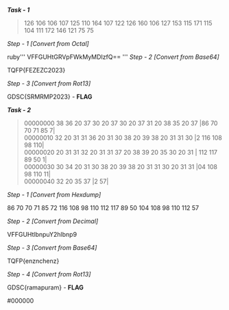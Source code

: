 ***Task - 1*** 

>126 106 106 107 125 110 164 107 122 126 160 106 
>127 153 115 171 115 104 111 172 146 121 75 75

*Step - 1* _[Convert from Octal]_

ruby'''
VFFGUHtGRVpFWkMyMDIzfQ==
'''
*Step - 2* _[Convert from Base64]_

TQFP{FEZEZC2023}

*Step - 3* _[Convert from Rot13]_

GDSC{SRMRMP2023}  - **FLAG**


***Task - 2***

>00000000  38 36 20 37 30 20 37 30 20 37 31 20 38 35 20 37    |86 70 70 71 85 7|  
>00000010  32 20 31 31 36 20 31 30 38 20 39 38 20 31 31 30    |2 116 108 98 110|  
>00000020  20 31 31 32 20 31 31 37 20 38 39 20 35 30 20 31    | 112 117 89 50 1|  
>00000030  30 34 20 31 30 38 20 39 38 20 31 31 30 20 31 31    |04 108 98 110 11|  
>00000040  32 20 35 37                                        |2 57|  

*Step - 1* _[Convert from Hexdump]_

86 70 70 71 85 72 116 108 98 110 112 117 89 50 104 108 98 110 112 57

*Step - 2* _[Convert from Decimal]_

VFFGUHtlbnpuY2hlbnp9

*Step - 3* _[Convert from Base64]_

TQFP{enznchenz}

*Step - 4* _[Convert from Rot13]_

GDSC{ramapuram}     - **FLAG**

#000000
